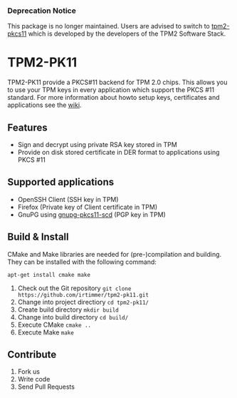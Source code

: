 ### Deprecation Notice

This package is no longer maintained. Users are advised to switch to [tpm2-pkcs11](https://github.com/tpm2-software/tpm2-pkcs11) which is developed by the developers of the TPM2 Software Stack.

TPM2-PK11
==========

TPM2-PK11 provide a PKCS#11 backend for TPM 2.0 chips.
This allows you to use your TPM keys in every application which support the PKCS #11 standard.
For more information about howto setup keys, certificates and applications see the [wiki](https://github.com/irtimmer/tpm2-pk11/wiki).

## Features

- Sign and decrypt using private RSA key stored in TPM
- Provide on disk stored certificate in DER format to applications using PKCS #11

## Supported applications

- OpenSSH Client (SSH key in TPM)
- Firefox (Private key of Client certificate in TPM)
- GnuPG using [gnupg-pkcs11-scd](https://github.com/alonbl/gnupg-pkcs11-scd) (PGP key in TPM)

## Build & Install

CMake and Make libraries are needed for (pre-)compilation and building.
They can be installed with the following command:

`apt-get install cmake make`

1. Check out the Git repository `git clone https://github.com/irtimmer/tpm2-pk11.git`
2. Change into project directiory `cd tpm2-pk11/`
3. Create build directory `mkdir build`
4. Change into build directory `cd build/`
5. Execute CMake `cmake ..`
6. Execute Make `make`

## Contribute

1. Fork us
2. Write code
3. Send Pull Requests
